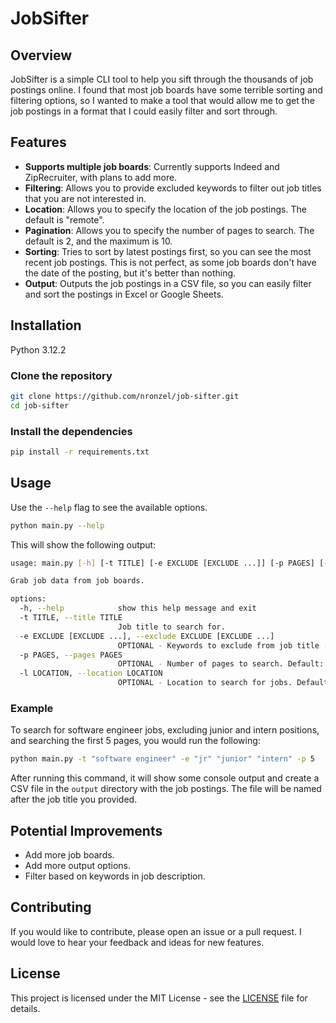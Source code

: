 # JobSifter

## Overview

JobSifter is a simple CLI tool to help you sift through the thousands of
job postings online. I found that most job boards have some terrible sorting and
filtering options, so I wanted to make a tool that would allow me to get the job
postings in a format that I could easily filter and sort through.

## Features

- **Supports multiple job boards**: Currently supports Indeed and ZipRecruiter,
  with plans to add more.
- **Filtering**: Allows you to provide excluded keywords to filter out job
  titles that you are not interested in.
- **Location**: Allows you to specify the location of the job postings. The
  default is "remote".
- **Pagination**: Allows you to specify the number of pages to search. The
  default is 2, and the maximum is 10.
- **Sorting**: Tries to sort by latest postings first, so you can see the most
  recent job postings. This is not perfect, as some job boards don't have the
  date of the posting, but it's better than nothing.
- **Output**: Outputs the job postings in a CSV file, so you can easily filter
  and sort the postings in Excel or Google Sheets.

## Installation

Python 3.12.2

### Clone the repository

```bash
git clone https://github.com/nronzel/job-sifter.git
cd job-sifter
```

### Install the dependencies

```bash
pip install -r requirements.txt
```

## Usage

Use the `--help` flag to see the available options.

```bash
python main.py --help
```

This will show the following output:

```bash
usage: main.py [-h] [-t TITLE] [-e EXCLUDE [EXCLUDE ...]] [-p PAGES] [-l LOCATION]

Grab job data from job boards.

options:
  -h, --help            show this help message and exit
  -t TITLE, --title TITLE
                        Job title to search for.
  -e EXCLUDE [EXCLUDE ...], --exclude EXCLUDE [EXCLUDE ...]
                        OPTIONAL - Keywords to exclude from job title - space separated.
  -p PAGES, --pages PAGES
                        OPTIONAL - Number of pages to search. Default: 2, Max: 10.
  -l LOCATION, --location LOCATION
                        OPTIONAL - Location to search for jobs. Default: remote.
```

### Example

To search for software engineer jobs, excluding junior and intern positions,
and searching the first 5 pages, you would run the following:

```bash
python main.py -t "software engineer" -e "jr" "junior" "intern" -p 5
```

After running this command, it will show some console output and create a CSV
file in the `output` directory with the job postings. The file will be named
after the job title you provided.

## Potential Improvements

- Add more job boards.
- Add more output options.
- Filter based on keywords in job description.

## Contributing

If you would like to contribute, please open an issue or a pull request. I would
love to hear your feedback and ideas for new features.

## License

This project is licensed under the MIT License - see the [LICENSE](LICENSE) file
for details.
